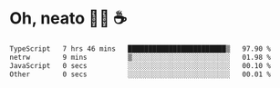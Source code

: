 # Oh, neato 🧑‍💻 ☕

<!--START_SECTION:waka-->

```txt
TypeScript   7 hrs 46 mins   ████████████████████████▒   97.90 %
netrw        9 mins          ▒░░░░░░░░░░░░░░░░░░░░░░░░   01.98 %
JavaScript   0 secs          ░░░░░░░░░░░░░░░░░░░░░░░░░   00.10 %
Other        0 secs          ░░░░░░░░░░░░░░░░░░░░░░░░░   00.01 %
```

<!--END_SECTION:waka-->
